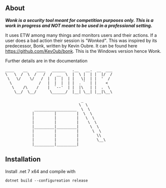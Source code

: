 ﻿## About
***Wonk is a security tool meant for competition purposes only. This is a work in progress and NOT meant to be used in a professional setting.***

It uses ETW among many things and monitors users and their actions.
If a user does a bad action their session is *"Wonked"*.
This was inspired by its predecessor, Bonk, written by Kevin Oubre.
It can be found here https://github.com/KevOub/bonk.
This is the Windows version hence Wonk.

Further details are in the documentation
```
____    __    ____   ______   .__   __.  __  ___ 
\   \  /  \  /   /  /  __  \  |  \ |  | |  |/  / 
 \   \/    \/   /  |  |  |  | |   \|  | |  '  /  
  \            /   |  |  |  | |  . `  | |    <   
   \    /\    /    |  `--'  | |  |\   | |  .  \  
    \__/  \__/      \______/  |__| \__| |__|\__\ 
                                                 
                                  _
                                 \  \
             ___________________  \  \
            |         |	        |  \  \
            |         |	        |   \  \
            |         |	        |    \  \
            |_________|_________|     \  \
            |         |	        |      \  \
            |	      |	        |        \\
            |	      |	        |        \__\
            |_________|_________|
```

## Installation
Install .net 7 x64 and compile with 

```
dotnet build --configureation release
```
